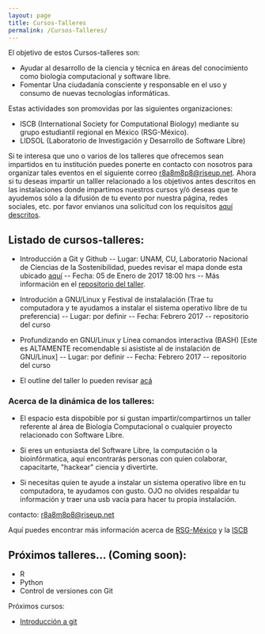 ```yaml
---
layout: page
title: Cursos-Talleres
permalink: /Cursos-Talleres/
---
```


El objetivo de estos Cursos-talleres son:

* Ayudar al desarrollo de la ciencia y técnica en áreas del conocimiento como biología computacional y software libre.
* Fomentar Una ciudadanía consciente y responsable en el uso y consumo de nuevas tecnologías informáticas.

Estas actividades son promovidas por las siguientes organizaciones:

* ISCB (International Society for Computational Biology) mediante su grupo estudiantil regional en México (RSG-México).
* LIDSOL (Laboratorio de Investigación y Desarrollo de Software Libre)

Si te interesa que uno o varios de los talleres que ofrecemos sean impartidos en tu institución puedes ponerte en contacto con nosotros para organizar tales eventos en el siguiente correo r8a8m8p8@riseup.net. Ahora si tu deseas impartir un talller relacionado a los objetivos antes descritos en las instalaciones donde impartimos nuestros cursos y/ó deseas que te ayudemos sólo a la difusión de tu evento por nuestra página, redes sociales, etc. por favor envianos una solicitud con los requisitos [aquí descritos](insertarliga).

## Listado de cursos-talleres:  

* Introducción a Git y Github -- Lugar: UNAM, CU, Laboratorio Nacional de Ciencias de la Sostenibilidad, puedes revisar el mapa donde esta ubicado [aquí](https://www.google.com.mx/maps/place/Laboratorio+Nacional+de+Ciencias+de+la+Sostenibilidad+%28LANCIS%29/@19.3225844,-99.1941297,17z/data=!3m1!4b1!4m5!3m4!1s0x85cdffe2e8adfce1:0x9c3ab1c80685da94!8m2!3d19.3225794!4d-99.191941?hl=es-419) -- Fecha: 05 de Enero de 2017 18:00 hrs -- Más información en el [repositorio del taller]().

* Introdución a GNU/Linux y Festival de instalalación (Trae tu computadora y te ayudamos a instalar el sistema operativo libre de tu preferencia) -- Lugar: por definir -- Fecha: Febrero 2017 -- repositorio del curso

* Profundizando en GNU/Linux y Línea comandos interactiva (BASH) [Este es ALTAMENTE recomendable si asististe al de instalación de GNU/Linux] -- Lugar: por definir -- Fecha: Febrero 2017 -- repositorio del curso

* El outline del taller lo pueden revisar [acá](https://github.com/LIDSOL-NPL/Bioinformatics-workshops/tree/master/Sistema_GNU-Linux_y_BASH)


### Acerca de la dinámica de los talleres:

* El espacio esta dispobible por si gustan impartir/compartirnos un taller referente al área de Biología Computacional o cualquier proyecto relacionado con Software Libre.

* Si eres un entusiasta del Software Libre, la computación o la bioinfórmatica, aquí encontrarás personas con quien colaborar, capacitarte, "hackear" ciencia y divertirte.

* Si necesitas quien te ayude a instalar un sistema operativo libre en tu computadora, te ayudamos con gusto. OJO no olvides respaldar tu información y traer una usb vacía para hacer tu propia instalación.


contacto: r8a8m8p8@riseup.net  

Aquí puedes encontrar más información acerca de [RSG-México](http://rsg-mexico.iscbsc.org/) y la [ISCB](http://rsg.iscbsc.org/)


## Próximos talleres... (Coming soon):
* R
* Python
* Control de versiones con Git















Próximos cursos:

* [Introducción a git](https://github.com/ISCB-MX/git_course) 
